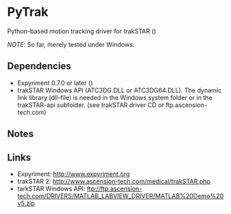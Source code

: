 PyTrak
======

Python-based motion tracking driver for trakSTAR ()

*NOTE*: So far, merely tested under Windows.


Dependencies
------------
* Expyriment 0.7.0 or later ()
* trakSTAR Windows API (ATC3DG.DLL or ATC3DG64.DLL). The dynamic link library (dll-file) is needed in the Windows 
  system folder or in the trakSTAR-api subfolder. (see trakSTAR driver CD or ftp.ascension-tech.com)

Notes
-----

Links
-----
* Expyriment: http://www.expyriment.org
* trakSTAR 2: http://www.ascension-tech.com/medical/trakSTAR.php
* tarkSTAR Windows API: ftp://ftp.ascension-tech.com/DRIVERS/MATLAB_LABVIEW_DRIVER/MATLAB%20Demo%20v5.zip


